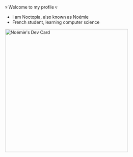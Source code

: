 ୨ Welcome to my profile ୧

- I am Noctopia, also known as Noémie 
- French student, learning computer science

<a href="https://app.daily.dev/Noctopia"><img src="https://api.daily.dev/devcards/2771c08f440144fab38e76b51c2589b5.png?r=p6e" width="400" alt="Noémie's Dev Card"/></a>
